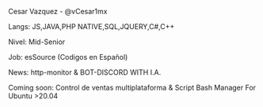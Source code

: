 Cesar Vazquez - @vCesar1mx

Langs: JS,JAVA,PHP NATIVE,SQL,JQUERY,C#,C++

Nivel: Mid-Senior

Job: esSource (Codigos en Español)

News: http-monitor & BOT-DISCORD WITH I.A.

Coming soon: Control de ventas multiplataforma & Script Bash Manager For Ubuntu >20.04
